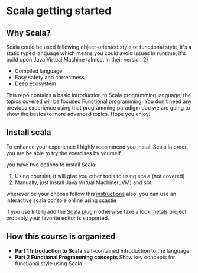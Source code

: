 # Scala getting started

## Why Scala?

Scala could be used following object-oriented style or functional style, it's a static typed language which means you could
avoid issues in runtime, it's build upon Java Virtual Machine (almost in their version 2)


- Compiled language
- Easy safety and correctness
- Deep ecosystem


This repo contains a basic introduction to Scala programming language, the topics covered will be focused
Functional programming. You don't need any previous experience using that programming paradigm due we are going to show
the basics to more advanced topics. Hope you enjoy!


## Install scala 

To enhance your experience I highly recommend you install Scala in order you are be able to
try the exercises by yourself. 

you have two options to install Scala:

1. Using coursier, it will give you other tools to using scala (not covered)
2. Manually, just install Java Virtual Machine(JVM) and sbt.

wherever be your choose follow this [instructions](https://docs.scala-lang.org/getting-started/index.html)
also, you can use an interactive scala console online using [scastie](https://scastie.scala-lang.org/)

if you use Intellij add the [Scala plugin](https://plugins.jetbrains.com/plugin/1347-scala) otherwise take a look [metals](https://scalameta.org/metals/docs) project
probably your favorite editor is supported.



## How this course is organized

- **Part 1 Introduction to Scala** self-contained introduction to the language
- **Part 2 Functional Programming concepts** Show key concepts for functional style using Scala